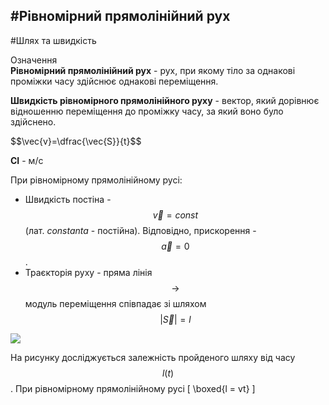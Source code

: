 #<p1>Рівномірний прямолінійний рух</p1>
---------
#Шлях та швидкість


<div class="eoz-wrap">
<span class="eoz">Означення</span>
<div class="eoz-text">
<b>Рiвномiрний прямолiнiйний рух</b> - рух, при якому тiло за однаковi промiжки часу здiйснює однаковi перемiщення.<br>
<p></p>
<b>Швидкiсть рiвномiрного прямолiнiйного руху</b> - вектор, який дорiвнює вiдношенню перемiщення до промiжку часу, за який воно було здiйснено.</br>
<p> </p>
$$\vec{v}=\dfrac{\vec{S}}{t}$$ </br>
<p> </p>
<b>СI</b> - м/с
</div>
</div>

При рiвномiрному прямолiнiйному русi:

* Швидкість постіна - $$\vec{v} = const$$ (лат. <i>constanta</i> - постійна). Відповідно, прискорення - $$\vec{a} = 0$$.
* Траєкторiя руху - пряма лiнiя $$\rightarrow$$ модуль перемiщення спiвпадає зi шляхом $$|\vec{S}| = l$$

<img src="https://rawgit.com/chudaol/ed-era-book-physics/master/images/chapter_1/5.svg" class="image"/>

На рисунку дослiджується залежнiсть пройденого шляху вiд часу $$l(t)$$. При рiвномiрному прямолiнiйному русi
<p1>\[ \boxed{l = vt} \]</p1>
